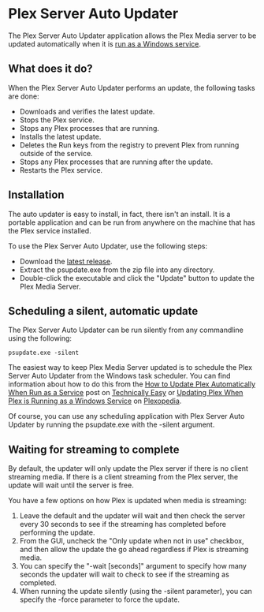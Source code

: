 # Plex Server Auto Updater

The Plex Server Auto Updater application allows the Plex Media server to be updated automatically when it is [run as a Windows service].

## What does it do?
When the Plex Server Auto Updater performs an update, the following tasks are done:

- Downloads and verifies the latest update.  
- Stops the Plex service.
- Stops any Plex processes that are running.
- Installs the latest update.
- Deletes the Run keys from the registry to prevent Plex from running outside of the service.
- Stops any Plex processes that are running after the update.
- Restarts the Plex service.

## Installation
The auto updater is easy to install, in fact, there isn't an install. It is a portable application and can be run from anywhere on the machine that has the Plex service installed. 

To use the Plex Server Auto Updater, use the following steps:

- Download the [latest release].
- Extract the psupdate.exe from the zip file into any directory.
- Double-click the executable and click the "Update" button to update the Plex Media Server.

## Scheduling a silent, automatic update
The Plex Server Auto Updater can be run silently from any commandline using the following:

    psupdate.exe -silent

The easiest way to keep Plex Media Server updated is to schedule the Plex Server Auto Updater from the Windows task scheduler. You can find information about how to do this from the [How to Update Plex Automatically When Run as a Service] post on [Technically Easy] or [Updating Plex When Plex is Running as a Windows Service] on [Plexopedia].

Of course, you can use any scheduling application with Plex Server Auto Updater by running the psupdate.exe with the -silent argument.

## Waiting for streaming to complete
By default, the updater will only update the Plex server if there is no client streaming media. If there is a client streaming from the Plex server, the update will wait until the server is free.

You have a few options on how Plex is updated when media is streaming:

1. Leave the default and the updater will wait and then check the server every 30 seconds to see if the streaming has completed before performing the update.
2. From the GUI, uncheck the "Only update when not in use" checkbox, and then allow the update the go ahead regardless if Plex is streaming media.
3. You can specify the "-wait [seconds]" argument to specify how many seconds the updater will wait to check to see if the streaming as completed.
4. When running the update silently (using the -silent parameter), you can specify the -force parameter to force the update.

[run as a Windows service]: https://forums.plex.tv/discussion/93994/pms-as-a-service/
[latest release]: https://github.com/TechieGuy12/PlexServerAutoUpdater/releases/latest
[How to Update Plex Automatically When Run as a Service]: http://technicallyeasy.net/2016/03/update-plex-automatically-running-plex-service/
[Technically Easy]: http://technicallyeasy.net
[Updating Plex When Plex is Running as a Windows Service]: https://www.plexopedia.com/plex-media-server/windows/updating-plex-media-server-service/
[Plexopedia]: https://www.plexopedia.com
